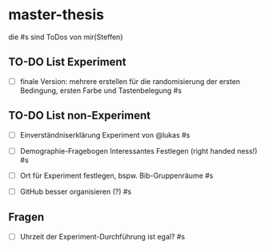 # master-thesis

die #s sind ToDos von mir(Steffen)

## TO-DO List Experiment

- [ ] finale Version: mehrere erstellen für die randomisierung der ersten Bedingung, ersten Farbe und Tastenbelegung #s

## TO-DO List non-Experiment
- [ ] Einverständniserklärung Experiment von @lukas #s
- [ ] Demographie-Fragebogen Interessantes Festlegen (right handed ness!) #s
- [ ] Ort für Experiment festlegen, bspw. Bib-Gruppenräume #s
- [ ] GitHub besser organisieren (?) #s


## Fragen
- [ ] Uhrzeit der Experiment-Durchführung ist egal? #s
